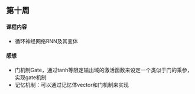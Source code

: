 ## 第十周

#### 课程内容

- 循环神经网络RNN及其变体

#### 感想

- 门机制Gate，通过tanh等限定输出域的激活函数来设定一个类似于门的乘参，实现gate机制
- 记忆机制：可以通过记忆体vector和门机制来实现
